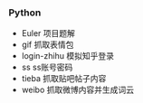 ### Python

- Euler 项目题解
- gif 抓取表情包
- login-zhihu 模拟知乎登录
- ss ss账号密码
- tieba  抓取贴吧帖子内容
- weibo  抓取微博内容并生成词云


